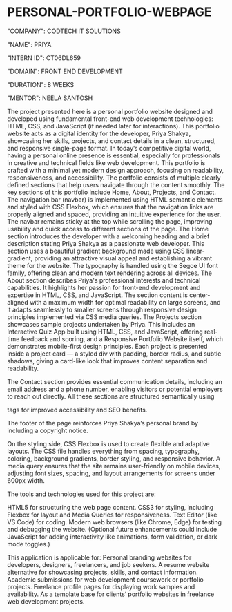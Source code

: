 # PERSONAL-PORTFOLIO-WEBPAGE

"COMPANY": CODTECH IT SOLUTIONS

"NAME": PRIYA

"INTERN ID": CT06DL659

"DOMAIN": FRONT END DEVELOPMENT

"DURATION": 8 WEEKS

"MENTOR": NEELA SANTOSH

The project presented here is a personal portfolio website designed and developed using fundamental front-end web development technologies: HTML, CSS, and JavaScript (if needed later for interactions). This portfolio website acts as a digital identity for the developer, Priya Shakya, showcasing her skills, projects, and contact details in a clean, structured, and responsive single-page format. In today’s competitive digital world, having a personal online presence is essential, especially for professionals in creative and technical fields like web development. This portfolio is crafted with a minimal yet modern design approach, focusing on readability, responsiveness, and accessibility.
The portfolio consists of multiple clearly defined sections that help users navigate through the content smoothly. The key sections of this portfolio include Home, About, Projects, and Contact. The navigation bar (navbar) is implemented using HTML semantic elements and styled with CSS Flexbox, which ensures that the navigation links are properly aligned and spaced, providing an intuitive experience for the user. The navbar remains sticky at the top while scrolling the page, improving usability and quick access to different sections of the page.
The Home section introduces the developer with a welcoming heading and a brief description stating Priya Shakya as a passionate web developer. This section uses a beautiful gradient background made using CSS linear-gradient, providing an attractive visual appeal and establishing a vibrant theme for the website. The typography is handled using the Segoe UI font family, offering clean and modern text rendering across all devices.
The About section describes Priya's professional interests and technical capabilities. It highlights her passion for front-end development and expertise in HTML, CSS, and JavaScript. The section content is center-aligned with a maximum width for optimal readability on large screens, and it adapts seamlessly to smaller screens through responsive design principles implemented via CSS media queries.
The Projects section showcases sample projects undertaken by Priya. This includes an Interactive Quiz App built using HTML, CSS, and JavaScript, offering real-time feedback and scoring, and a Responsive Portfolio Website itself, which demonstrates mobile-first design principles. Each project is presented inside a project card — a styled div with padding, border radius, and subtle shadows, giving a card-like look that improves content separation and readability.

The Contact section provides essential communication details, including an email address and a phone number, enabling visitors or potential employers to reach out directly. All these sections are structured semantically using <section> tags for improved accessibility and SEO benefits.

The footer of the page reinforces Priya Shakya’s personal brand by including a copyright notice.

On the styling side, CSS Flexbox is used to create flexible and adaptive layouts. The CSS file handles everything from spacing, typography, coloring, background gradients, border styling, and responsive behavior. A media query ensures that the site remains user-friendly on mobile devices, adjusting font sizes, spacing, and layout arrangements for screens under 600px width.

The tools and technologies used for this project are:

HTML5 for structuring the web page content.
CSS3 for styling, including Flexbox for layout and Media Queries for responsiveness.
Text Editor (like VS Code) for coding.
Modern web browsers (like Chrome, Edge) for testing and debugging the website.
(Optional future enhancements could include JavaScript for adding interactivity like animations, form validation, or dark mode toggles.)

This application is applicable for:
Personal branding websites for developers, designers, freelancers, and job seekers.
A resume website alternative for showcasing projects, skills, and contact information.
Academic submissions for web development coursework or portfolio projects.
Freelance profile pages for displaying work samples and availability.
As a template base for clients’ portfolio websites in freelance web development projects.

